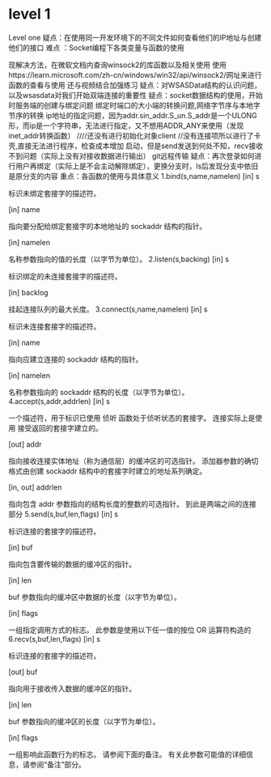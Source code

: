 # level 1
Level one 
疑点：在使用同一开发环境下的不同文件如何查看他们的IP地址与创建他们的接口
难点 ：Socket编程下各类变量与函数的使用

现解决方法，在微软文档内查询winsock2的库函数以及相关使用
使用https://learn.microsoft.com/zh-cn/windows/win32/api/winsock2/网址来进行函数的查看与使用
还与视频结合加强练习
疑点：对WSASData结构的认识问题，以及wsasdata对我们开始双端连接的重要性
疑点：socket数据结构的使用，开始时服务端的创建与绑定问题
绑定时端口的大小端的转换问题,网络字节序与本地字节序的转换
ip地址的指定问题，因为addr.sin_addr.S_un.S_addr是一个ULONG形，而ip是一个字符串，无法进行指定，又不想用ADDR_ANY来使用（发现inet_addr转换函数）
////还没有进行初始化对象client
	//没有连接项所以进行了卡壳,直接无法进行程序，检查成本增加
  启动，但是send发送到何处不知，recv接收不到问题（实际上没有对接收数据进行输出）
  git远程传输
  疑点：再次登录如何进行用户再绑定（实际上是不会主动解除绑定），更换分支时，ls后发现分支中依旧是原分支的内容
  重点：各函数的使用与具体意义
  1.bind(s,name,namelen)
[in] s

标识未绑定套接字的描述符。

[in] name

指向要分配给绑定套接字的本地地址的 sockaddr 结构的指针。

[in] namelen

名称参数指向的值的长度（以字节为单位）。
2.listen(s,backing)
[in] s

标识绑定的未连接套接字的描述符。

[in] backlog

挂起连接队列的最大长度。
3.connect(s,name,namelen)
[in] s

标识未连接套接字的描述符。

[in] name

指向应建立连接的 sockaddr 结构的指针。

[in] namelen

名称参数指向的 sockaddr 结构的长度（以字节为单位）。
4.accept(s,addr,addrlen)
[in] s

一个描述符，用于标识已使用 侦听 函数处于侦听状态的套接字。 连接实际上是使用 接受返回的套接字建立的。

[out] addr

指向接收连接实体地址（称为通信层）的缓冲区的可选指针。 添加器参数的确切格式由创建 sockaddr 结构中的套接字时建立的地址系列确定。

[in, out] addrlen

指向包含 addr 参数指向的结构长度的整数的可选指针。
到此是两端之间的连接部分
5.send(s,buf,len,flags)
[in] s

标识连接的套接字的描述符。

[in] buf

指向包含要传输的数据的缓冲区的指针。

[in] len

buf 参数指向的缓冲区中数据的长度（以字节为单位）。

[in] flags

一组指定调用方式的标志。 此参数是使用以下任一值的按位 OR 运算符构造的
6.recv(s,buf,len,flags)
[in] s

标识连接的套接字的描述符。

[out] buf

指向用于接收传入数据的缓冲区的指针。

[in] len

buf 参数指向的缓冲区的长度（以字节为单位）。

[in] flags

一组影响此函数行为的标志。 请参阅下面的备注。 有关此参数可能值的详细信息，请参阅“备注”部分。
